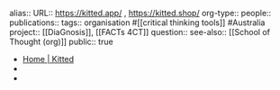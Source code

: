 alias::
URL:: https://kitted.app/ , https://kitted.shop/
org-type:: 
people:: 
publications:: 
tags:: organisation #[[critical thinking tools]] #Australia 
project:: [[DiaGnosis]], [[FACTs 4CT]] 
question::
see-also:: [[School of Thought (org)]] 
public:: true

- [Home | Kitted](https://kitted.app/)
-
-